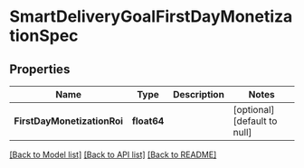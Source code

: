 # SmartDeliveryGoalFirstDayMonetizationSpec

## Properties
Name | Type | Description | Notes
------------ | ------------- | ------------- | -------------
**FirstDayMonetizationRoi** | **float64** |  | [optional] [default to null]

[[Back to Model list]](../README.md#documentation-for-models) [[Back to API list]](../README.md#documentation-for-api-endpoints) [[Back to README]](../README.md)


